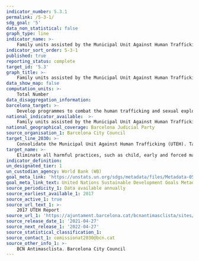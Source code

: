 ```yaml
---
indicator_number: 5.3.1
permalink: /5-3-1/
sdg_goal: '5'
data_non_statistical: false
graph_type: line
indicator_name: >-
    Family units assisted by the Municipal Unit Against Human Trafficking (UTEH), victims of sexual exploitation and human trafficking for reasons of sexual exploitation
indicator_sort_order: 5-3-1
published: true
reporting_status: complete
target_id: '5.3'
graph_title: >-
    Family units assisted by the Municipal Unit Against Human Trafficking (UTEH), victims of sexual exploitation and human trafficking for reasons of sexual exploitation
data_show_map: false
computation_units: >-
    Total Number
data_disaggregation_information:
barcelona_target: >-
    Develop programmes to combat the human trafficking and sexual exploitation of women and girls, and against gender violence in countries receiving Official Development Assistance
national_indicator_available:  >-
    Family units assisted by the Municipal Unit Against Human Trafficking (UTEH), victims of sexual exploitation and human trafficking for reasons of sexual exploitation
national_geographical_coverage: Barcelona Judicial Party
source_organisation_1: Barcelona City Council
target_line_2030: >-
    Consolidate the Municipal Unit Against Human Trafficking (UTEH). Target value 2030: to be determined 
target_name: >-
    Eliminate all harmful practices, such as child, early and forced marriages, as well as female genital mutilation
indicator_definition:
un_designated_tier: 1
un_custodian_agency: World Bank (WB)
goal_meta_link: 'https://unstats.un.org/sdgs/metadata/files/Metadata-05-03-01.pdf'
goal_meta_link_text: United Nations Sustainable Development Goals Metadata (pdf 894kB)
source_periodicity_1: Data available annually
source_earliest_available_1: 2017
source_active_1: true
source_url_text_1: >-
    2017 UTEH Report
source_url_1: 'https://ajuntament.barcelona.cat/bcnantimasclista/sites/default/files/informe_uteh_2017_cat.pdf'
source_release_date_1: '2021-04-27'
source_next_release_1: '2022-04-27'
source_statistical_classification_1: 
source_contact_1: comissionat2030@bcn.cat
source_other_info_1: >-
    BCN Antimasclista. Barcelona City Council
---
```

